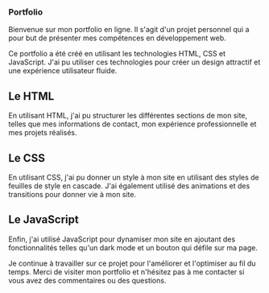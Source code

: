 ### Portfolio


Bienvenue sur mon portfolio en ligne. Il s'agit d'un projet personnel qui a pour but de présenter mes compétences en développement web.

 Ce portfolio a été créé en utilisant les technologies HTML, CSS et JavaScript. J'ai pu utiliser ces technologies pour créer un design attractif et une expérience utilisateur fluide.

## Le HTML

 En utilisant HTML, j'ai pu structurer les différentes sections de mon site, telles que mes informations de contact, mon expérience professionnelle et mes projets réalisés.

## Le CSS
 
 En utilisant CSS, j'ai pu donner un style à mon site en utilisant des styles de feuilles de style en cascade. J'ai également utilisé des animations et des transitions pour donner vie à mon site.
 
## Le JavaScript

 Enfin, j'ai utilisé JavaScript pour dynamiser mon site en ajoutant des fonctionnalités telles qu'un dark mode et un bouton qui défile sur ma page.

Je continue à travailler sur ce projet pour l'améliorer et l'optimiser au fil du temps. Merci de visiter mon portfolio et n'hésitez pas à me contacter si vous avez des commentaires ou des questions.
 
